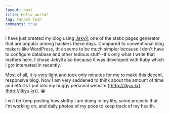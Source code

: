 ```yaml
---
layout: post
title: Hello world!
tag: random tech
comments: true
---
```


I have just created my blog using [Jekyll](http://jekyllrb.com/), one of the static pages generator that are popular among hackers these days. Compared to conventional blog makers like WordPress, this seems to be much simpler because I don't have to configure database and other tedious stuff--it's only what I write that matters here. I chose Jekyll also because it was developed with Ruby which I got interested in recently. 

Most of all, it is very light and took only minutes for me to make this decent, responsive blog. Now I am very saddened to think about the amount of time and efforts I put into my buggy personal website ([http://ilkyu.kr](http://ilkyu.kr)). 😭

I will be keep posting how slothy I am doing in my life, some projects that I'm working on, and daily photos of my poos to keep track of my health. 
